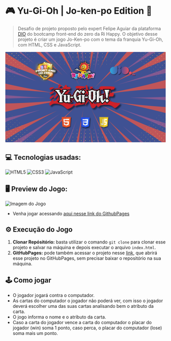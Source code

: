 # 🎮 Yu-Gi-Oh | Jo-ken-po Edition 🎴

> Desafio de projeto proposto pelo expert Felipe Aguiar da plataforma [DIO](https://web.dio.me/) do bootcamp front-end do zero da Ri Happy. O objetivo desse projeto é criar um jogo Jo-Ken-po com o tema da franquia Yu-Gi-Oh, com HTML, CSS e JavaScript.

![Texto alternativo](src/assets/imgs/banner.png)

## 💻 Tecnologias usadas:
<div style="display: inline_block">
  <img alt="HTML5" src="https://img.shields.io/badge/HTML5-E34F26?style=for-the-badge&logo=html5&logoColor=white">
  <img alt="CSS3" src="https://img.shields.io/badge/CSS3-1572B6?style=for-the-badge&logo=css3&logoColor=white">
  <img alt="JavaScript" src="https://img.shields.io/badge/JavaScript-323330?style=for-the-badge&logo=javascript&logoColor=F7DF1E">
</div>

## 🖥 Preview do Jogo:
![Imagem do Jogo](src/assets/video/demo.gif)
- Venha jogar acessando [aqui nesse link do GithubPages](link)

## ⚙ Execução do Jogo
1. **Clonar Repósitório:** basta utilizar o comando `git clone` para clonar esse projeto e salvar na máquina e depois executar o arquivo `index.html`.
2. **GitHubPages:** pode também acessar o projeto nesse [link](link), que abrirá esse projeto no GitHubPages, sem precisar baixar o repositório na sua máquina.

## 🕹 Como jogar
- O jogador jogará contra o computador.
- As cartas do computador o jogador não poderá ver, com isso o jogador deverá escolher uma das suas cartas analisando bem o atributo da carta.
- O jogo informa o nome e o atributo da carta.
- Caso a carta do jogador vence a carta do computador o placar do jogador (win) soma 1 ponto, caso perca, o placar do computador (lose) soma mais um ponto.
